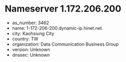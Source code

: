# Nameserver 1.172.206.200

* as_number: 3462
* name: 1-172-206-200.dynamic-ip.hinet.net.
* city: Kaohsiung City
* country: TW
* organization: Data Communication Business Group
* version: Unknown
* dnssec: Unknown
